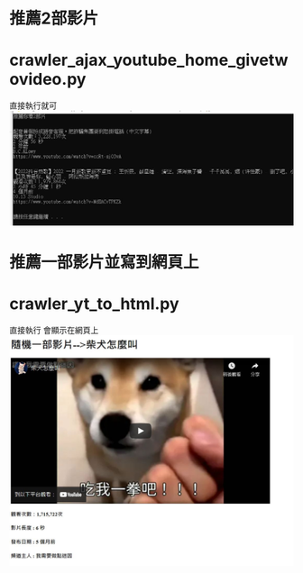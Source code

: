 # 推薦2部影片
# crawler_ajax_youtube_home_givetwovideo.py

直接執行就可
![image](https://github.com/JasonOuyang1999/py_yt_to_html/blob/main/py_yt_givetwovideo.JPG)

# 推薦一部影片並寫到網頁上
# crawler_yt_to_html.py

直接執行 會顯示在網頁上
![image](https://github.com/JasonOuyang1999/py_yt_to_html/blob/main/py_yt_to_html.JPG)
